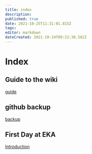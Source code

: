 ```yaml
---
title: index
description: 
published: true
date: 2021-10-25T11:31:01.815Z
tags: 
editor: markdown
dateCreated: 2021-10-24T09:22:30.582Z
---
```


# Index

## Guide to the wiki
[guide](/en/guide)

## github backup
[backup](https://github.com/RandomLab/wiki.ourwriting.tools.backup)

## First Day at EKA
[Introduction](/en/WS_Day1/Introduction)